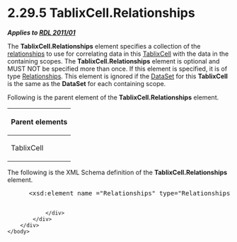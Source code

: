 <html dir="LTR" xmlns:mshelp="http://msdn.microsoft.com/mshelp" xmlns:ddue="http://ddue.schemas.microsoft.com/authoring/2003/5" xmlns:xlink="http://www.w3.org/1999/xlink" xmlns:tool="http://www.microsoft.com/tooltip">
    <head>
        <meta http-equiv="Content-Type" content="text/html; CHARSET=utf-8"></meta>
        <meta name="save" content="history"></meta>
        <title>2.29.5 TablixCell.Relationships</title>
        <xml>
            <mshelp:toctitle title="2.29.5 TablixCell.Relationships"></mshelp:toctitle>
            <mshelp:rltitle title="[MS-RDL]: TablixCell.Relationships"></mshelp:rltitle>
            <mshelp:keyword index="A" term="94110e1c-36fa-4704-a9fc-8283e8dc8a03"></mshelp:keyword>
            <mshelp:attr name="DCSext.ContentType" value="open specification"></mshelp:attr>
            <mshelp:attr name="AssetID" value="94110e1c-36fa-4704-a9fc-8283e8dc8a03"></mshelp:attr>
            <mshelp:attr name="TopicType" value="kbRef"></mshelp:attr>
            <mshelp:attr name="DCSext.Title" value="[MS-RDL]: TablixCell.Relationships" />
        </xml>
    </head>
    <body>
        <div id="header">
            <h1 class="heading">2.29.5 TablixCell.Relationships</h1>
        </div>
        <div id="mainSection">
            <div id="mainBody">
                <div id="allHistory" class="saveHistory"></div>
                <div id="sectionSection0" class="section" name="collapseableSection">
                    

<p><b><i>Applies to </i></b><a href="bf2bab1a-b608-4bcc-b718-1cc1baa9579c.md"><b><i>RDL 2011/01</i></b></a></p>

<p>The <b>TablixCell.Relationships</b> element specifies a
collection of the <a href="b2482b3f-74ab-4ca8-a9e5-c07955011743.md#gt_2913b24a-aa1a-42cb-8b80-047821e296cb">relationships</a>
to use for correlating data in this <a href="33258f80-fa42-4baf-abd5-ded34ffbbc61.md">TablixCell</a> with the data
in the containing scopes. The <b>TablixCell.Relationships</b> element is
optional and MUST NOT be specified more than once. If this element is
specified, it is of type <a href="24a70d99-0cff-4112-b56e-3199e943bf1d.md">Relationships</a>.
This element is ignored if the <a href="a14782b0-2e2f-4305-83a3-3de3fd750b6a.md">DataSet</a> for this <b>TablixCell</b>
is the same as the <b>DataSet</b> for each containing scope.</p>

<p>Following is the parent element of the <b>TablixCell.Relationships</b>
element.</p>

<table>
 <thead>
  <tr>
   <th>
   <p>Parent elements</p>
   </th>
  </tr>
 </thead>
 <tr>
  <td>
  <p>TablixCell</p>
  </td>
 </tr>
</table>

<p>The following is the XML Schema definition of the <b>TablixCell.Relationships</b>
element.</p>

<dl>
<dd>
<div><pre> &lt;xsd:element name =&quot;Relationships&quot; type=&quot;RelationshipsType&quot; minOccurs=&quot;0&quot; /&gt;
  
</pre></div>
</dd></dl>


                </div>
            </div>
        </div>
    </body>
</html>